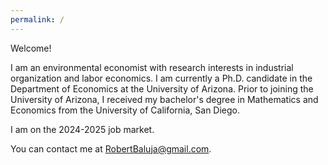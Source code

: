 ```yaml
---
permalink: /
---
```

Welcome!  

I am an environmental economist with research interests in industrial organization and labor economics. I am currently a Ph.D. candidate in the Department of Economics at the University of Arizona. Prior to joining the University of Arizona, I received my bachelor's degree in Mathematics and Economics from the University of California, San Diego.

I am on the 2024-2025 job market.

You can contact me at [RobertBaluja@gmail.com](mailto:RobertBaluja@gmail.com).
